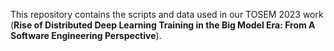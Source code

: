 This repository contains the scripts and data used in our TOSEM 2023 work (**Rise of Distributed Deep Learning Training in the Big Model Era: From A Software Engineering Perspective**).
